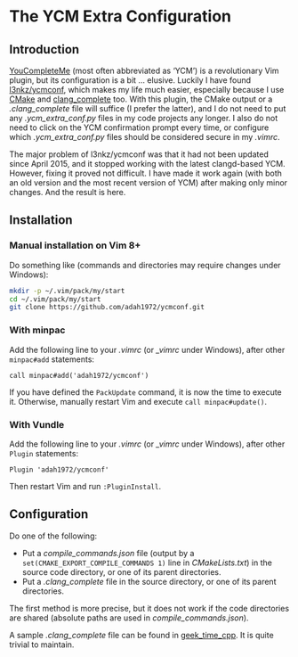 # The YCM Extra Configuration

## Introduction

[YouCompleteMe][1] (most often abbreviated as ‘YCM’) is a revolutionary
Vim plugin, but its configuration is a bit … elusive. Luckily I have
found [l3nkz/ycmconf][2], which makes my life much easier, especially
because I use [CMake][3] and [clang\_complete][4] too. With this plugin,
the CMake output or a *.clang\_complete* file will suffice (I prefer the
latter), and I do not need to put any *.ycm\_extra\_conf.py* files in my
code projects any longer. I also do not need to click on the YCM
confirmation prompt every time, or configure which
*.ycm\_extra\_conf.py* files should be considered secure in my *.vimrc*.

The major problem of l3nkz/ycmconf was that it had not been updated
since April 2015, and it stopped working with the latest clangd-based
YCM. However, fixing it proved not difficult. I have made it work again
(with both an old version and the most recent version of YCM) after
making only minor changes. And the result is here.

## Installation

### Manual installation on Vim 8+

Do something like (commands and directories may require changes under
Windows):

```bash
mkdir -p ~/.vim/pack/my/start
cd ~/.vim/pack/my/start
git clone https://github.com/adah1972/ycmconf.git
```

### With minpac

Add the following line to your *.vimrc* (or *\_vimrc* under Windows),
after other `minpac#add` statements:

```vim
call minpac#add('adah1972/ycmconf')
```

If you have defined the `PackUpdate` command, it is now the time to
execute it. Otherwise, manually restart Vim and execute
`call minpac#update()`.

### With Vundle

Add the following line to your *.vimrc* (or *\_vimrc* under Windows),
after other `Plugin` statements:

```vim
Plugin 'adah1972/ycmconf'
```

Then restart Vim and run `:PluginInstall`.

## Configuration

Do one of the following:

- Put a *compile\_commands.json* file (output by a
  `set(CMAKE_EXPORT_COMPILE_COMMANDS 1)` line in *CMakeLists.txt*) in
  the source code directory, or one of its parent directories.
- Put a *.clang\_complete* file in the source directory, or one of its
  parent directories.

The first method is more precise, but it does not work if the code
directories are shared (absolute paths are used in
*compile\_commands.json*).

A sample *.clang\_complete* file can be found in [geek\_time\_cpp][5].
It is quite trivial to maintain.

[1]: https://github.com/Valloric/YouCompleteMe
[2]: https://github.com/l3nkz/ycmconf
[3]: https://cmake.org
[4]: https://github.com/xavierd/clang_complete
[5]: https://github.com/adah1972/geek_time_cpp/blob/master/.clang_complete

